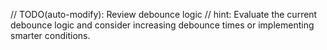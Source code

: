 // TODO(auto-modify): Review debounce logic
// hint: Evaluate the current debounce logic and consider increasing debounce times or implementing smarter conditions.
